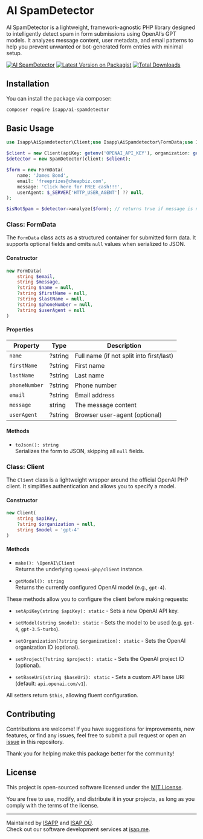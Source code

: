 # AI SpamDetector
AI SpamDetector is a lightweight, framework-agnostic PHP library designed to intelligently detect spam in form submissions using OpenAI’s GPT models. It analyzes message content, user metadata, and email patterns to help you prevent unwanted or bot-generated form entries with minimal setup.

[![AI SpamDetector](https://static.isap.me/ai-spamdetector.jpg)](https://github.com/isap-ou/ai-spamdetector)
[![Latest Version on Packagist](https://img.shields.io/packagist/v/isapp/ai-spamdetector.svg?style=flat-square)](https://packagist.org/packages/isapp/ai-spamdetector)
[![Total Downloads](https://img.shields.io/packagist/dt/isapp/ai-spamdetector.svg?style=flat-square)](https://packagist.org/packages/isapp/ai-spamdetector)
## Installation

You can install the package via composer:

```bash
composer require isapp/ai-spamdetector
```

## Basic Usage

```php
use Isapp\AiSpamdetector\Client;use Isapp\AiSpamdetector\FormData;use Isapp\AiSpamdetector\SpamDetector;

$client = new Client(apiKey: getenv('OPENAI_API_KEY'), organization: getenv('OPENAI_ORGANIZATION'),model: 'gpt-4');
$detector = new SpamDetector(client: $client);

$form = new FormData(
    name: 'James Bond',
    email: 'freeprizes@cheapbiz.com',
    message: 'Click here for FREE cash!!!',
    userAgent: $_SERVER['HTTP_USER_AGENT'] ?? null,
);

$isNotSpam = $detector->analyze($form); // returns true if message is not spam
```

### Class: FormData

The `FormData` class acts as a structured container for submitted form data. It supports optional fields and omits
`null` values when serialized to JSON.

#### Constructor

```php
new FormData(
    string $email,
    string $message,
    ?string $name = null,
    ?string $firstName = null,
    ?string $lastName = null,
    ?string $phoneNumber = null,
    ?string $userAgent = null
)
```

#### Properties

| Property      | Type    | Description                              |
|---------------|---------|------------------------------------------|
| `name`        | ?string | Full name (if not split into first/last) |
| `firstName`   | ?string | First name                               |
| `lastName`    | ?string | Last name                                |
| `phoneNumber` | ?string | Phone number                             |
| `email`       | ?string | Email address                            |
| `message`     | string  | The message content                      |
| `userAgent`   | ?string | Browser user-agent (optional)            |

#### Methods

- `toJson(): string`  
  Serializes the form to JSON, skipping all `null` fields.

### Class: Client

The `Client` class is a lightweight wrapper around the official OpenAI PHP client. It simplifies authentication and
allows you to specify a model.

#### Constructor

```php
new Client(
    string $apiKey,
    ?string $organization = null,
    string $model = 'gpt-4'
)
```

#### Methods

- `make(): \OpenAI\Client`  
  Returns the underlying `openai-php/client` instance.

- `getModel(): string`  
  Returns the currently configured OpenAI model (e.g., `gpt-4`).

These methods allow you to configure the client before making requests:

- `setApiKey(string $apiKey): static` - Sets a new OpenAI API key.

- `setModel(string $model): static`  - Sets the model to be used (e.g. `gpt-4`, `gpt-3.5-turbo`).

- `setOrganization(?string $organization): static`  - Sets the OpenAI organization ID (optional).

- `setProject(?string $project): static` - Sets the OpenAI project ID (optional).

- `setBaseUri(string $baseUri): static` - Sets a custom API base URI (default: `api.openai.com/v1`).

All setters return `$this`, allowing fluent configuration.

## Contributing

Contributions are welcome! If you have suggestions for improvements, new features, or find any issues, feel free to
submit a pull request or open an [issue](https://github.com/isap-ou/laravel-agile-crm/issues) in this repository.

Thank you for helping make this package better for the community!

## License

This project is open-sourced software licensed under the [MIT License](https://opensource.org/licenses/MIT).

You are free to use, modify, and distribute it in your projects, as long as you comply with the terms of the license.

---

Maintained by [ISAPP](https://isapp.be) and [ISAP OÜ](https://isap.me).  
Check out our software development services at [isap.me](https://isap.me).